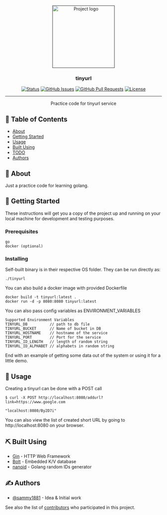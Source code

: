 <p align="center">
  <a href="" rel="noopener">
 <img width=200px height=200px src="https://i.imgur.com/6wj0hh6.jpg" alt="Project logo"></a>
</p>

<h3 align="center">tinyurl</h3>

<div align="center">

[![Status](https://img.shields.io/badge/status-active-success.svg)]()
[![GitHub Issues](https://img.shields.io/github/issues/sammy1881/tinyurl.svg)](https://github.com/sammy1881/tinyurl/issues)
[![GitHub Pull Requests](https://img.shields.io/github/issues-pr/sammy1881/tinyurl.svg)](https://github.com/sammy1881/tinyurl/pulls)
[![License](https://img.shields.io/badge/license-MIT-blue.svg)](/LICENSE)

</div>

---

<p align="center"> Practice code for tinyurl service
    <br> 
</p>

## 📝 Table of Contents

- [About](#about)
- [Getting Started](#getting_started)
- [Usage](#usage)
- [Built Using](#built_using)
- [TODO](../TODO.md)
- [Authors](#authors)

## 🧐 About <a name = "about"></a>

Just a practice code for learning golang. 

 ## 🏁 Getting Started <a name = "getting_started"></a>

These instructions will get you a copy of the project up and running on your local machine for development and testing purposes.

### Prerequisites

```
go
docker (optional)
```

### Installing

Self-built binary is in their respective OS folder. They can be run directly as:

```
./tinyurl 
```
You can also build a docker image with provided Dockerfile
```
docker build -t tinyurl:latest .
docker run -d -p 8080:8080 tinyurl:latest
```

You can also pass config variables as ENVIRONMENT_VARIABLES

```
Supported Environment Variables
TINYURL_DB          // path to db file
TINYURL_BUCKET      // Name of bucket in DB
TINYURL_HOSTNAME    // hostname of the service
TINYURL_PORT        // Port for the service
TINYURL_ID_LENGTH   // length of random string 
TINYURL_ID_ALPHABET // alphabets in random string
```

End with an example of getting some data out of the system or using it for a little demo.


## 🎈 Usage <a name="usage"></a>

Creating a tinyurl can be done with a POST call
```
$ curl -X POST http://localhost:8080/addurl?link=https://www.google.com

"localhost:8080/By2D7i"
```

You can also view the list of created short URL by going to http://localhost:8080 on your browser. 


## ⛏️ Built Using <a name = "built_using"></a>

- [Gin](https://github.com/gin-gonic/gin) - HTTP Web Framework
- [Bolt](https://github.com/boltdb/bolt) - Embedded K/V database
- [nanoid](github.com/matoous/go-nanoid) - Golang random IDs generator

## ✍️ Authors <a name = "authors"></a>

- [@sammy1881](https://github.com/sammy1881) - Idea & Initial work

See also the list of [contributors](https://github.com/sammy1881/tinyurl/contributors) who participated in this project.
